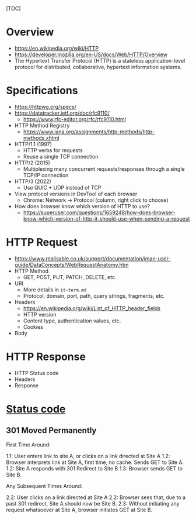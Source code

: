 [TOC]

# Overview

- https://en.wikipedia.org/wiki/HTTP
- https://developer.mozilla.org/en-US/docs/Web/HTTP/Overview
- The Hypertext Transfer Protocol (HTTP) is a stateless
  application-level protocol for distributed, collaborative, hypertext
  information systems.

# Specifications

- https://httpwg.org/specs/
- https://datatracker.ietf.org/doc/rfc9110/
    + https://www.rfc-editor.org/rfc/rfc9110.html
- HTTP Method Registry
    + https://www.iana.org/assignments/http-methods/http-methods.xhtml
- HTTP/1.1 (1997)
    + HTTP verbs for requests
    + Reuse a single TCP connection
- HTTP/2 (2015)
    + Multiplexing many concurrent requests/responses through a single
      TCP/IP connection
- HTTP/3 (2022)
    + Use QUIC + UDP instead of TCP
- View protocol versions in DevTool of each browser
    + Chrome: Network -> Protocol (column, right click to choose)
- How does browser know which version of HTTP to use?
    + https://superuser.com/questions/1659248/how-does-browser-know-which-version-of-http-it-should-use-when-sending-a-request

# HTTP Request

- https://www.realisable.co.uk/support/documentation/iman-user-guide/DataConcepts/WebRequestAnatomy.htm
- HTTP Method
    + GET, POST, PUT, PATCH, DELETE, etc.
- URI
    + More details in `it-term.md`
    + Protocol, domain, port, path, query strings, fragments, etc.
- Headers
    + https://en.wikipedia.org/wiki/List_of_HTTP_header_fields
    + HTTP version
    + Content type, authentication values, etc.
    + Cookies
- Body

# HTTP Response

- HTTP Status code
- Headers
- Response

# [Status code](http://www.w3.org/Protocols/rfc2616/rfc2616-sec10.html)

## 301 Moved Permanently

First Time Around:

1.1: User enters link to site A, or clicks on a link directed at Site A
1.2: Browser interprets link at Site A, first time, no cache. Sends GET to Site A.
1.2: Site A responds with 301 Redirect to Site B
1.3: Browser sends GET to Site B.

Any Subsequent Times Around:

2.2: User clicks on a link directed at Site A
2.2: Browser sees that, due to a past 301 redirect, Site A should now be Site B.
2.3: Without initiating any request whatsoever at Site A, browser initiates GET at Site B.
